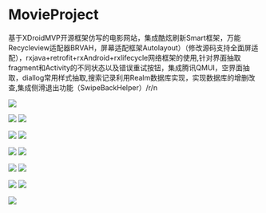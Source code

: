 # MovieProject
基于XDroidMVP开源框架仿写的电影网站，集成酷炫刷新Smart框架，万能Recycleview适配器BRVAH，屏幕适配框架Autolayout）（修改源码支持全面屏适配），rxjava+retrofit+rxAndroid+rxlifecycle网络框架的使用,针对界面抽取fragment和Activity的不同状态以及错误重试按钮，集成腾讯QMUI，空界面抽取，diallog常用样式抽取,搜索记录利用Realm数据库实现，实现数据库的增删改查,集成侧滑退出功能（SwipeBackHelper）/r/n


![](https://github.com/WinWang/MovieProject/blob/master/screenShot/2345%E6%88%AA%E5%9B%BE20180626153215.png)



![](https://github.com/WinWang/MovieProject/blob/master/screenShot/device-2018-06-25-111713.png)        ![](https://github.com/WinWang/MovieProject/blob/master/screenShot/device-2018-06-25-111906.png)



![](https://github.com/WinWang/MovieProject/blob/master/screenShot/device-2018-06-25-111932.png)        ![](https://github.com/WinWang/MovieProject/blob/master/screenShot/device-2018-06-25-111945.png)



![](https://github.com/WinWang/MovieProject/blob/master/screenShot/device-2018-06-25-111954.png)        ![](https://github.com/WinWang/MovieProject/blob/master/screenShot/device-2018-06-25-112004.png)



![](https://github.com/WinWang/MovieProject/blob/master/screenShot/device-2018-06-25-112026.png)        ![](https://github.com/WinWang/MovieProject/blob/master/screenShot/device-2018-06-25-112039.png)



![](https://github.com/WinWang/MovieProject/blob/master/screenShot/device-2018-06-25-112126.png)        ![](https://github.com/WinWang/MovieProject/blob/master/screenShot/device-2018-06-25-112200.png)


![](https://github.com/WinWang/MovieProject/blob/master/screenShot/device-2018-06-25-112217.png)
